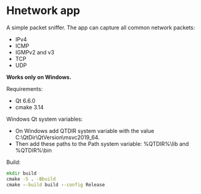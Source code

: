 # Hnetwork app
A simple packet sniffer. The app can capture all common network packets:
* IPv4
* ICMP
* IGMPv2 and v3
* TCP
* UDP

**Works only on Windows.**

Requirements:
* Qt 6.6.0
* cmake 3.14

Windows Qt system variables:
* On Windows add QTDIR system variable with the value C:\QtDir\QtVersion\msvc2019_64.
* Then add these paths to the Path system variable: %QTDIR%\lib and %QTDIR%\bin

Build:
```cmd
mkdir build
cmake -S . -Bbuild
cmake --build build --config Release
```
